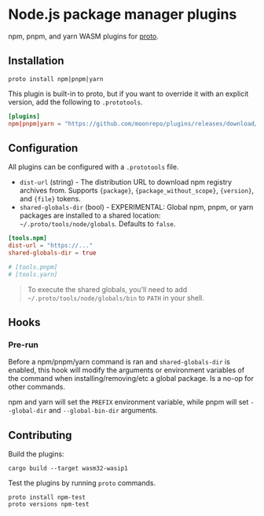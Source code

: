 # Node.js package manager plugins

npm, pnpm, and yarn WASM plugins for [proto](https://github.com/moonrepo/proto).

## Installation

```shell
proto install npm|pnpm|yarn
```

This plugin is built-in to proto, but if you want to override it with an explicit version, add the following to `.prototools`.

```toml
[plugins]
npm|pnpm|yarn = "https://github.com/moonrepo/plugins/releases/download/node_depman_tool-vX.Y.Z/node_depman_tool.wasm"
```

## Configuration

All plugins can be configured with a `.prototools` file.

- `dist-url` (string) - The distribution URL to download npm registry archives from. Supports `{package}`, `{package_without_scope}`, `{version}`, and `{file}` tokens.
- `shared-globals-dir` (bool) - EXPERIMENTAL: Global npm, pnpm, or yarn packages are installed to a shared location: `~/.proto/tools/node/globals`. Defaults to `false`.

```toml
[tools.npm]
dist-url = "https://..."
shared-globals-dir = true

# [tools.pnpm]
# [tools.yarn]
```

> To execute the shared globals, you'll need to add `~/.proto/tools/node/globals/bin` to `PATH` in your shell.

## Hooks

### Pre-run

Before a npm/pnpm/yarn command is ran and `shared-globals-dir` is enabled, this hook will modify the arguments or environment variables of the command when installing/removing/etc a global package. Is a no-op for other commands.

npm and yarn will set the `PREFIX` environment variable, while pnpm will set `--global-dir` and `--global-bin-dir` arguments.

## Contributing

Build the plugins:

```shell
cargo build --target wasm32-wasip1
```

Test the plugins by running `proto` commands.

```shell
proto install npm-test
proto versions npm-test
```
